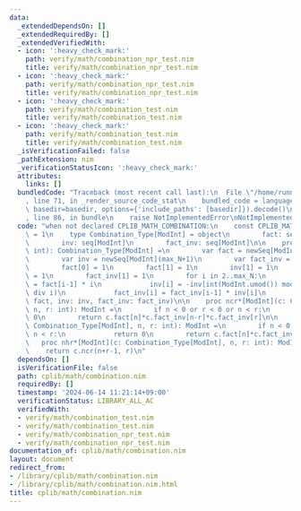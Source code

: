 ```yaml
---
data:
  _extendedDependsOn: []
  _extendedRequiredBy: []
  _extendedVerifiedWith:
  - icon: ':heavy_check_mark:'
    path: verify/math/combination_npr_test.nim
    title: verify/math/combination_npr_test.nim
  - icon: ':heavy_check_mark:'
    path: verify/math/combination_npr_test.nim
    title: verify/math/combination_npr_test.nim
  - icon: ':heavy_check_mark:'
    path: verify/math/combination_test.nim
    title: verify/math/combination_test.nim
  - icon: ':heavy_check_mark:'
    path: verify/math/combination_test.nim
    title: verify/math/combination_test.nim
  _isVerificationFailed: false
  _pathExtension: nim
  _verificationStatusIcon: ':heavy_check_mark:'
  attributes:
    links: []
  bundledCode: "Traceback (most recent call last):\n  File \"/home/runner/.local/lib/python3.10/site-packages/onlinejudge_verify/documentation/build.py\"\
    , line 71, in _render_source_code_stat\n    bundled_code = language.bundle(stat.path,\
    \ basedir=basedir, options={'include_paths': [basedir]}).decode()\n  File \"/home/runner/.local/lib/python3.10/site-packages/onlinejudge_verify/languages/nim.py\"\
    , line 86, in bundle\n    raise NotImplementedError\nNotImplementedError\n"
  code: "when not declared CPLIB_MATH_COMBINATION:\n    const CPLIB_MATH_COMBINATION*\
    \ = 1\n    type Combination_Type[ModInt] = object\n        fact: seq[ModInt]\n\
    \        inv: seq[ModInt]\n        fact_inv: seq[ModInt]\n\n    proc initCombination*[ModInt](max_N:\
    \ int): Combination_Type[ModInt] =\n        var fact = newSeq[ModInt](max_N+1)\n\
    \        var inv = newSeq[ModInt](max_N+1)\n        var fact_inv = newSeq[ModInt](max_N+1)\n\
    \        fact[0] = 1\n        fact[1] = 1\n        inv[1] = 1\n        fact_inv[0]\
    \ = 1\n        fact_inv[1] = 1\n        for i in 2..max_N:\n            fact[i]\
    \ = fact[i-1] * i\n            inv[i] = -inv[int(ModInt.umod()) mod i]*(int(ModInt.umod())\
    \ div i)\n            fact_inv[i] = fact_inv[i-1] * inv[i]\n        result = Combination_Type[ModInt](fact:\
    \ fact, inv: inv, fact_inv: fact_inv)\n\n    proc ncr*[ModInt](c: Combination_Type[ModInt],\
    \ n, r: int): ModInt =\n        if n < 0 or r < 0 or n < r:\n            return\
    \ 0\n        return c.fact[n]*c.fact_inv[n-r]*c.fact_inv[r]\n\n    proc npr*[ModInt](c:\
    \ Combination_Type[ModInt], n, r: int): ModInt =\n        if n < 0 or r < 0 or\
    \ n < r:\n            return 0\n        return c.fact[n]*c.fact_inv[n-r]\n\n \
    \   proc nhr*[ModInt](c: Combination_Type[ModInt], n, r: int): ModInt =\n    \
    \    return c.ncr(n+r-1, r)\n"
  dependsOn: []
  isVerificationFile: false
  path: cplib/math/combination.nim
  requiredBy: []
  timestamp: '2024-06-14 11:21:14+09:00'
  verificationStatus: LIBRARY_ALL_AC
  verifiedWith:
  - verify/math/combination_test.nim
  - verify/math/combination_test.nim
  - verify/math/combination_npr_test.nim
  - verify/math/combination_npr_test.nim
documentation_of: cplib/math/combination.nim
layout: document
redirect_from:
- /library/cplib/math/combination.nim
- /library/cplib/math/combination.nim.html
title: cplib/math/combination.nim
---
```

